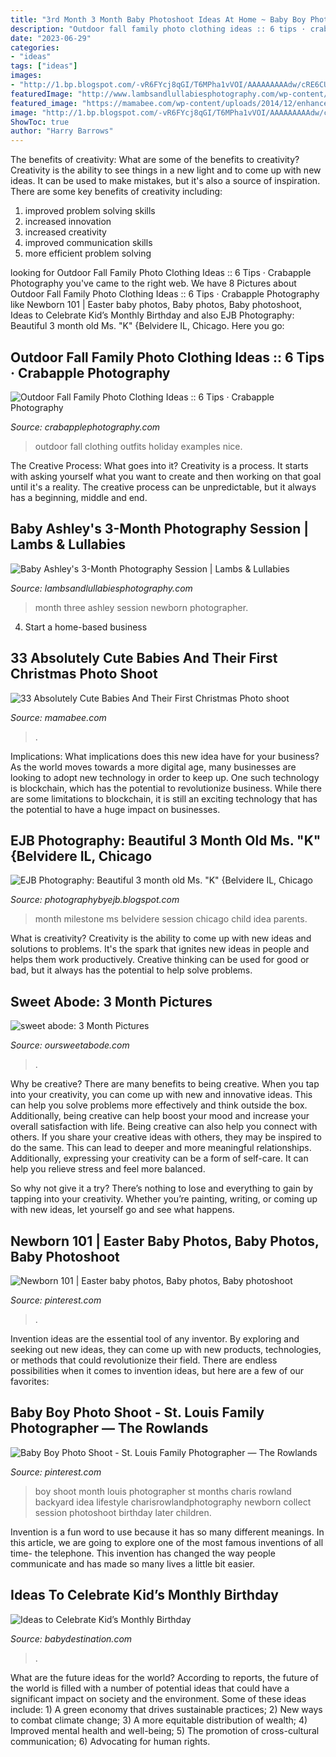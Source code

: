 ```yaml
---
title: "3rd Month 3 Month Baby Photoshoot Ideas At Home ~ Baby Boy Photo Shoot"
description: "Outdoor fall family photo clothing ideas :: 6 tips · crabapple photography"
date: "2023-06-29"
categories:
- "ideas"
tags: ["ideas"]
images:
- "http://1.bp.blogspot.com/-vR6FYcj8qGI/T6MPha1vVOI/AAAAAAAAAdw/cRE6CUknwMY/s1600/DSC_6260+copy.jpg"
featuredImage: "http://www.lambsandlullabiesphotography.com/wp-content/uploads/2014/12/10-574-post/three-month-old-baby-girl.jpg"
featured_image: "https://mamabee.com/wp-content/uploads/2014/12/enhanced-buzz-28592-1415409500-21.jpg"
image: "http://1.bp.blogspot.com/-vR6FYcj8qGI/T6MPha1vVOI/AAAAAAAAAdw/cRE6CUknwMY/s1600/DSC_6260+copy.jpg"
ShowToc: true
author: "Harry Barrows"
---
```



The benefits of creativity: What are some of the benefits to creativity?
Creativity is the ability to see things in a new light and to come up with new ideas. It can be used to make mistakes, but it's also a source of inspiration. There are some key benefits of creativity including: 
1. improved problem solving skills 
2. increased innovation 
3. increased creativity 
4. improved communication skills 
5. more efficient problem solving 

	

		
looking for Outdoor Fall Family Photo Clothing Ideas :: 6 Tips · Crabapple Photography you've came to the right web. We have 8 Pictures about Outdoor Fall Family Photo Clothing Ideas :: 6 Tips · Crabapple Photography like Newborn 101 | Easter baby photos, Baby photos, Baby photoshoot, Ideas to Celebrate Kid’s Monthly Birthday and also EJB Photography: Beautiful 3 month old Ms. &quot;K&quot; {Belvidere IL, Chicago. Here you go:
		
    
## Outdoor Fall Family Photo Clothing Ideas :: 6 Tips · Crabapple Photography

<img loading=lazy src="http://crabapplephotography.com/wp-content/uploads/2016/09/12-8640-post/holiday-outdoor-photos-chelmsford-ma_0055.jpg" onerror="this.onerror=null;this.src='https://tse1.mm.bing.net/th?id=OIP.N1dQp-aSvAvfnJfGvZhoZgHaFj&amp;pid=15.1';" alt="Outdoor Fall Family Photo Clothing Ideas :: 6 Tips · Crabapple Photography">

_Source: crabapplephotography.com_

>outdoor fall clothing outfits holiday examples nice. 

	

The Creative Process: What goes into it?
Creativity is a process. It starts with asking yourself what you want to create and then working on that goal until it's a reality. The creative process can be unpredictable, but it always has a beginning, middle and end.

    
## Baby Ashley&#039;s 3-Month Photography Session | Lambs &amp; Lullabies

<img loading=lazy src="http://www.lambsandlullabiesphotography.com/wp-content/uploads/2014/12/10-574-post/three-month-old-baby-girl.jpg" onerror="this.onerror=null;this.src='https://tse3.mm.bing.net/th?id=OIP.7zjgID-N2O_FwtmAsdFAlwHaLH&amp;pid=15.1';" alt="Baby Ashley&#039;s 3-Month Photography Session | Lambs &amp; Lullabies">

_Source: lambsandlullabiesphotography.com_

>month three ashley session newborn photographer. 

	

4. Start a home-based business

    
## 33 Absolutely Cute Babies And Their First Christmas Photo Shoot

<img loading=lazy src="https://mamabee.com/wp-content/uploads/2014/12/enhanced-buzz-28592-1415409500-21.jpg" onerror="this.onerror=null;this.src='https://tse1.mm.bing.net/th?id=OIP.SVGBz_omxsVwwpJDOjiUQAHaE8&amp;pid=15.1';" alt="33 Absolutely Cute Babies And Their First Christmas Photo shoot">

_Source: mamabee.com_

>. 

	

Implications: What implications does this new idea have for your business?
As the world moves towards a more digital age, many businesses are looking to adopt new technology in order to keep up. One such technology is blockchain, which has the potential to revolutionize business. While there are some limitations to blockchain, it is still an exciting technology that has the potential to have a huge impact on businesses.

    
## EJB Photography: Beautiful 3 Month Old Ms. &quot;K&quot; {Belvidere IL, Chicago

<img loading=lazy src="http://1.bp.blogspot.com/-vR6FYcj8qGI/T6MPha1vVOI/AAAAAAAAAdw/cRE6CUknwMY/s1600/DSC_6260+copy.jpg" onerror="this.onerror=null;this.src='https://tse2.mm.bing.net/th?id=OIP.CRGbsw1Os9JuC15543u06gHaKK&amp;pid=15.1';" alt="EJB Photography: Beautiful 3 month old Ms. &quot;K&quot; {Belvidere IL, Chicago">

_Source: photographybyejb.blogspot.com_

>month milestone ms belvidere session chicago child idea parents. 

	

What is creativity?
Creativity is the ability to come up with new ideas and solutions to problems. It's the spark that ignites new ideas in people and helps them work productively. Creative thinking can be used for good or bad, but it always has the potential to help solve problems.

    
## Sweet Abode: 3 Month Pictures

<img loading=lazy src="http://2.bp.blogspot.com/-2PX9foWwuBQ/U0yTX3r7NsI/AAAAAAAACKQ/ZSGIvmIjZgs/s1600/IMG_4009.jpg" onerror="this.onerror=null;this.src='https://tse2.mm.bing.net/th?id=OIP.Zu_bSMfOqudWUDmJ-e4P7QHaE7&amp;pid=15.1';" alt="sweet abode: 3 Month Pictures">

_Source: oursweetabode.com_

>. 

	

Why be creative?
There are many benefits to being creative. When you tap into your creativity, you can come up with new and innovative ideas. This can help you solve problems more effectively and think outside the box. Additionally, being creative can help boost your mood and increase your overall satisfaction with life.
Being creative can also help you connect with others. If you share your creative ideas with others, they may be inspired to do the same. This can lead to deeper and more meaningful relationships. Additionally, expressing your creativity can be a form of self-care. It can help you relieve stress and feel more balanced.

So why not give it a try? There’s nothing to lose and everything to gain by tapping into your creativity. Whether you’re painting, writing, or coming up with new ideas, let yourself go and see what happens.

    
## Newborn 101 | Easter Baby Photos, Baby Photos, Baby Photoshoot

<img loading=lazy src="https://i.pinimg.com/originals/24/8f/c9/248fc96b348efe1999d7ed7aa2d1d9ab.jpg" onerror="this.onerror=null;this.src='https://tse1.mm.bing.net/th?id=OIP.XnlktTlscyBelTc-CxsoFAHaLH&amp;pid=15.1';" alt="Newborn 101 | Easter baby photos, Baby photos, Baby photoshoot">

_Source: pinterest.com_

>. 

	

Invention ideas are the essential tool of any inventor. By exploring and seeking out new ideas, they can come up with new products, technologies, or methods that could revolutionize their field. There are endless possibilities when it comes to invention ideas, but here are a few of our favorites:

    
## Baby Boy Photo Shoot - St. Louis Family Photographer — The Rowlands

<img loading=lazy src="https://i.pinimg.com/originals/bf/a4/c6/bfa4c631deaff2e53dbd6aff41f0ace2.jpg" onerror="this.onerror=null;this.src='https://tse1.mm.bing.net/th?id=OIP.Zm2CMu-ezJP7XPtmK6GkzAHaTt&amp;pid=15.1';" alt="Baby Boy Photo Shoot - St. Louis Family Photographer — The Rowlands">

_Source: pinterest.com_

>boy shoot month louis photographer st months charis rowland backyard idea lifestyle charisrowlandphotography newborn collect session photoshoot birthday later children. 

	

Invention is a fun word to use because it has so many different meanings. In this article, we are going to explore one of the most famous inventions of all time- the telephone. This invention has changed the way people communicate and has made so many lives a little bit easier.

    
## Ideas To Celebrate Kid’s Monthly Birthday

<img loading=lazy src="https://www.babydestination.com/wp-content/uploads/2017/04/Ideas-to-Celebrate-Kid’s-Monthly-Birthday_1.jpg" onerror="this.onerror=null;this.src='https://tse1.mm.bing.net/th?id=OIP.dLDDX1x8k0yP_1hKimGKdAFNC7&amp;pid=15.1';" alt="Ideas to Celebrate Kid’s Monthly Birthday">

_Source: babydestination.com_

>. 

	

What are the future ideas for the world?
According to reports, the future of the world is filled with a number of potential ideas that could have a significant impact on society and the environment. Some of these ideas include: 1) A green economy that drives sustainable practices; 2) New ways to combat climate change; 3) A more equitable distribution of wealth; 4) Improved mental health and well-being; 5) The promotion of cross-cultural communication; 6) Advocating for human rights.

